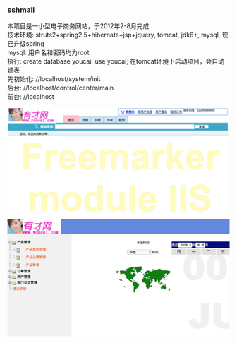 ### sshmall

本项目是一小型电子商务网站，于2012年2-8月完成<br />
技术环境: struts2+spring2.5+hibernate+jsp+jquery, tomcat, jdk6+, mysql, 现已升级spring<br />
mysql: 用户名和密码均为root<br />
执行: create database youcai; use youcai; 在tomcat环境下启动项目，会自动建表<br />
先初始化: //localhost/system/init<br />
后台: //localhost/control/center/main<br />
前台: //localhost

![youcai](youcai.jpeg)
![admin](youcai-admin.jpeg)

